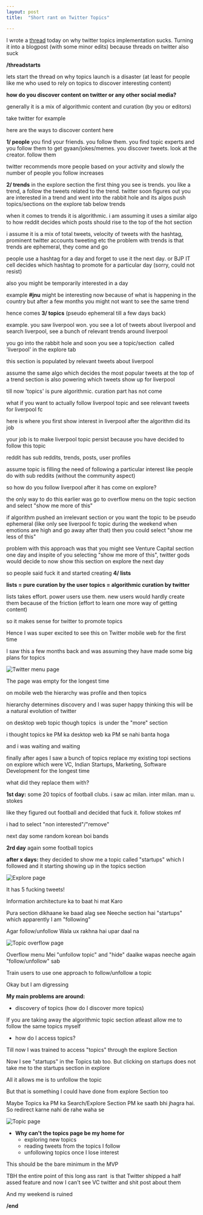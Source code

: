 ```yaml
---
layout: post
title:  "Short rant on Twitter Topics"

---
```


I wrote a [thread](https://twitter.com/manas_saloi) today on why twitter topics implementation sucks. Turning it into a blogpost (with some minor edits) because threads on twitter also suck

**/threadstarts**

lets start the thread on why topics launch is a disaster (at least for people like me who used to rely on topics to discover interesting content)

**how do you discover content on twitter or any other social media?**

generally it is a mix of algorithmic content and curation (by you or editors)

take twitter for example

here are the ways to discover content here

**1/ people** you find your friends. you follow them. you find topic experts and you follow them to get gyaan/jokes/memes. you discover tweets. look at the creator. follow them

twitter recommends more people based on your activity and slowly the number of people you follow increases

**2/ trends** in the explore section the first thing you see is trends. you like a trend, a follow the tweets related to the trend. twitter soon figures out you are interested in a trend and went into the rabbit hole and its algos push topics/sections on the explore tab below trends

when it comes to trends it is algorithmic. i am assuming it uses a similar algo to how reddit decides which posts should rise to the top of the hot section

i assume it is a mix of total tweets, velocity of tweets with the hashtag, prominent twitter accounts tweeting etc
the problem with trends is that trends are ephemeral, they come and go

people use a hashtag for a day and forget to use it the next day. or BJP IT cell decides which hashtag to promote for a particular day (sorry, could not resist)

also you might be temporarily interested in a day

example **#jnu** might be interesting now because of what is happening in the country but after a few months you might not want to see the same trend

hence comes **3/ topics** (pseudo ephemeral till a few days back)

example. you saw liverpool won. you see a lot of tweets about liverpool and search liverpool, see a bunch of relevant trends around liverpool

you go into the rabbit hole and soon you see a topic/section  called 'liverpool' in the explore tab

this section is populated by relevant tweets about liverpool

assume the same algo which decides the most popular tweets at the top of a trend section is also powering which tweets show up for liverpool

till now 'topics' is pure algorithmic. curation part has not come

what if you want to actually follow liverpool topic and see relevant tweets for liverpool fc

here is where you first show interest in liverpool after the algorithm did its job

your job is to make liverpool topic persist because you have decided to follow this topic

reddit has sub reddits, trends, posts, user profiles

assume topic is filling the need of following a particular interest like people do with sub reddits (without the community aspect)

so how do you follow liverpool after it has come on explore?

the only way to do this earlier was go to overflow menu on the topic section and select "show me more of this"

if algorithm pushed an irrelevant section or you want the topic to be pseudo ephemeral (like only see liverpool fc topic during the weekend when emotions are high and go away after that) then you could select "show me less of this"

problem with this approach was that you might see Venture Capital section one day and inspite of you selecting "show me more of this", twitter gods would decide to now show this section on explore the next day

so people said fuck it and started creating **4/ lists**

**lists = pure curation by the user
topics = algorithmic curation by twitter**

lists takes effort. power users use them. new users would hardly create them because of the friction (effort to learn one more way of getting content)

so it makes sense for twitter to promote topics

Hence I was super excited to see this on Twitter mobile web for the first time

I saw this a few months back and was assuming they have made some big plans for topics


![Twitter menu page](/assets/img/twittermenu.png)

The page was empty for the longest time

on mobile web the hierarchy was profile and then topics

hierarchy determines discovery and I was super happy thinking this will be a natural evolution of twitter

on desktop web topic though topics  is under the "more" section

i thought topics ke PM ka desktop web ka PM se nahi banta hoga

and i was waiting and waiting

finally after ages I saw a bunch of topics replace my existing topi sections on explore which were VC, Indian Startups, Marketing, Software Development for the longest time

what did they replace them with?

**1st day:** some 20 topics of football clubs. i saw ac milan. inter milan. man u. stokes

like they figured out football and decided that fuck it. follow stokes mf

i had to select "non interested"/"remove"

next day some random korean boi bands

**2rd day** again some football topics

**after x days:** they decided to show me a topic called "startups" which I followed and it starting showing up in the topics section


![Explore page](/assets/img/explorepage.png)

It has 5 fucking tweets!

Information architecture ka to baat hi mat Karo

Pura section dikhaane ke baad alag see
Neeche section hai "startups" which apparently I am "following"

Agar follow/unfollow Wala ux rakhna hai upar daal na

![Topic overflow page](/assets/img/topicoverflow.png)

Overflow menu Mei "unfollow topic" and "hide" daalke wapas neeche again "follow/unfollow" sab

Train users to use one approach to follow/unfollow a topic

Okay but I am digressing

**My main problems are around:**

- discovery of topics (how do I discover more topics)

If you are taking away the algorithmic topic section atleast allow me to follow the same topics myself

- how do I access topics?

Till now I was trained to access "topics" through the explore Section

Now I see "startups" in the Topics tab too. But clicking on startups does not take me to the startups section in explore

All it allows me is to unfollow the topic

But that is something I could have done from explore Section too

Maybe Topics ka PM ka Search/Explore Section PM ke saath bhi jhagra hai. So redirect karne nahi de rahe waha se


![Topic page](/assets/img/topicpage.png)

- **Why can't the topics page be my home for**
  - exploring new topics
  - reading tweets from the topics I follow
  - unfollowing topics once I lose interest

This should be the bare minimum in the MVP

TBH the entire point of this long ass rant  is that Twitter shipped a half assed feature and now I can't see VC twitter and shit post about them

And my weekend is ruined

**/end**
